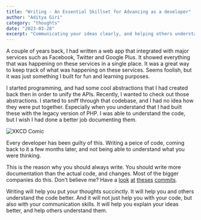 ```yaml
---
title: "Writing - An Essential Skillset for Advancing as a developer"
author: "Aditya Giri"
category: "thoughts"
date: "2023-03-28"
excerpt: "Communicating your ideas clearly, and helping others understand them is a skill that is essential for any developer. It is a skill that is often overlooked, and not given the attention it deserves. This post is a collection of my thoughts on the importance of writing, and how it can help you advance as a developer."
---
```


A couple of years back, I had written a web app that integrated with major services such as Facebook, Twitter and Google Plus. It showed everything that was happening on these services in a single place. It was a great way to keep track of what was happening on these services. Seems foolish, but it was just something I built for fun and learning purposes.

I started programming, and had some cool abstractions that I had created back then in order to unify the APIs. Recently, I wanted to check out those abstractions. I started to sniff through that codebase, and I had no idea how they were put together. Especially when you understand that I had built these with the legacy version of PHP. I was able to understand the code, but I wish I had done a better job documenting them.

![XKCD Comic](https://www.explainxkcd.com/wiki/images/d/d0/code_quality_2.png)

Every developer has been guilty of this. Writing a peice of code, coming back to it a few months later, and not being able to understand what you were thinking.

This is the reason why you should always write. You should write more documentation than the actual code, and changes.  Most of the bigger companies do this. Don't believe me? Have a [look](https://github.com/apple/swift/commit/c041d1061a91c6fb0ae545d1568fb3659f2f55d6) [at](https://github.com/facebook/react/commit/ec52a5698e2dfea7050a0b015f0b79abfb2d81b7) [theses](https://github.com/git/git/commit/6799aadfdf484135476aaf74f5d2eb825d9f00e8) [commits](https://github.com/angular/angular/commit/24b3e8f0421aefe1b2cdade53f1bc380064242ea).

Writing will help you put your thoughts succinctly. It will help you and others understand the code better. And it will not just help you with your code, but also with your communication skills. It will help you explain your ideas better, and help others understand them.